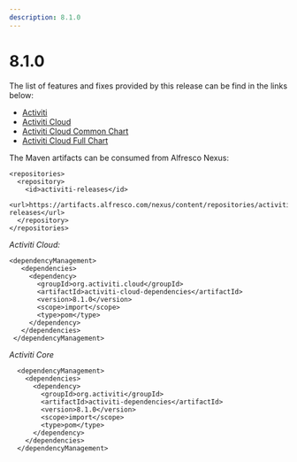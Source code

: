 ```yaml
---
description: 8.1.0
---
```


# 8.1.0

The list of features and fixes provided by this release can be find in the links below:

* [Activiti](https://github.com/Activiti/Activiti/releases/tag/8.1.0)
* [Activiti Cloud](https://github.com/Activiti/Activiti-cloud/releases/tag/8.1.0)
* [Activiti Cloud Common Chart](https://github.com/Activiti/activiti-cloud-common-chart/releases/tag/8.1.0)
* [Activiti Cloud Full Chart](https://github.com/Activiti/activiti-cloud-full-chart/releases/tag/8.1.0)

The Maven artifacts can be consumed from Alfresco Nexus:

```markup
<repositories>
  <repository>
    <id>activiti-releases</id>
    <url>https://artifacts.alfresco.com/nexus/content/repositories/activiti-releases</url>
  </repository>
</repositories>
```

_Activiti Cloud:_

```markup
<dependencyManagement>
   <dependencies>
     <dependency>
       <groupId>org.activiti.cloud</groupId>
       <artifactId>activiti-cloud-dependencies</artifactId>
       <version>8.1.0</version>
       <scope>import</scope>
       <type>pom</type>
     </dependency>
   </dependencies>
 </dependencyManagement>
```

_Activiti Core_

```markup
  <dependencyManagement>
    <dependencies>
      <dependency>
        <groupId>org.activiti</groupId>
        <artifactId>activiti-dependencies</artifactId>
        <version>8.1.0</version>
        <scope>import</scope>
        <type>pom</type>
      </dependency>
    </dependencies>
  </dependencyManagement>
```

